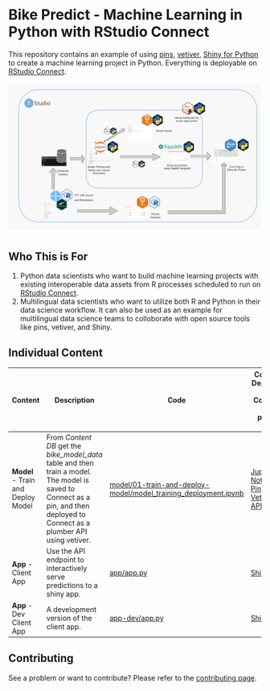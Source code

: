 # Bike Predict - Machine Learning in Python with RStudio Connect

This repository contains an example of using [pins](https://rstudio.github.io/pins-python/), [vetiver](https://vetiver.tidymodels.org), [Shiny for Python](https://shiny.rstudio.com/py/) to create a machine learning project in Python. Everything is deployable on [RStudio Connect](https://rstudio.com/products/connect/). 

![](img/bikeshare_python.png)

## Who This is For

1. Python data scientists who want to build machine learning projects with existing interoperable data assets from R processes scheduled to run on [RStudio Connect](https://rstudio.com/products/connect/).
2. Multilingual data scientists who want to utilize both R and Python in their data science workflow. It can also be used as an example for multilingual data science teams to colloborate with open source tools like pins, vetiver, and Shiny.

## Individual Content

| Content                                   | Description                                                  | Code                                                         | Content Deployed to Connect (not public yet)                                  |
| ----------------------------------------- | ------------------------------------------------------------ | ------------------------------------------------------------ | ------------------------------------------------------------ |
| **Model** - Train and Deploy Model | From *Content DB* get the *bike_model_data* table and then train a model. The model is saved to Connect as a pin, and then deployed to Connect as a plumber API using vetiver. | [model/01-train-and-deploy-model/model_training_deployment.ipynb](model/01-train-and-deploy-model/model_training_deployment.ipynb) | [Jupyter Notebook](https://colorado.rstudio.com/rsc/bikeshare-model-retraining/), [Pin](https://colorado.rstudio.com/rsc/bikeshare-rf-model-python-pin/), [Vetiver API](https://colorado.rstudio.com/rsc/bike-predict-python-api/) |
| **App** - Client App                      | Use the API endpoint to interactively serve predictions to a shiny app.| [app/app.py](app/app.py)                                           | [Shiny app](https://colorado.rstudio.com/rsc/bike-share-python-app/)                                                                                                                                                              |
| **App** - Dev Client App                  | A development version of the client app.                                | [app-dev/app.py](app-dev/app.py)                                   | [Shiny app](https://colorado.rstudio.com/rsc/bike-share-python-dev/)                                                                                                                                                              |

## Contributing

See a problem or want to contribute? Please refer to the [contributing page](./CONTRBUTING.md).
